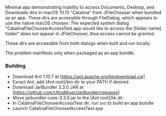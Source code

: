 Minimal app demonstrating inability to access Documents, Desktop, and Downloads
dirs in macOS 10.15 "Catalina" from JFileChooser when bundled as an app. These
dirs are accessible through FileDialog, which appears to use the native macOS chooser.
The expected system dialog "CatalinaFileChooserAccessTest.app would like to access the 
[folder name] folder" does not appear in JFileChooser, thus access cannot be granted.

These dirs are accessible from both dialogs when built and run locally.

The problem manifests only when packaged as an app bundle.

### Building

- Download Ant 1.10.7 at [https://ant.apache.org/bindownload.cgi]
- Exract Ant, add [Ant root]/bin dir to your PATH if desired.
- Download JarBundler 3.3.0 JAR at [https://github.com/UltraMixer/JarBundler/releases]
- Move jarbundler-core-3.3.0.jar to the [Ant root]/lib dir.
- In CatalinaFileChooserAccessTest dir, run `ant` to build an app bundle
- Launch CatalinaFileChooserAccessTest.app